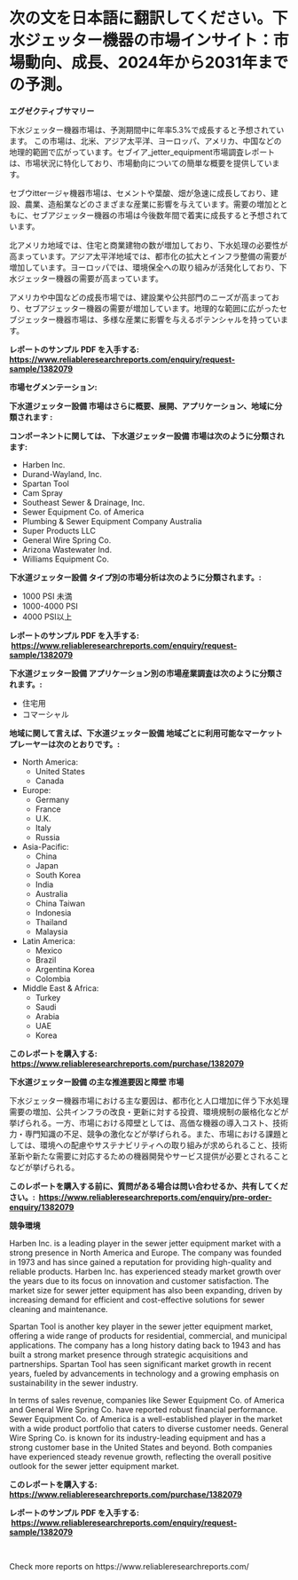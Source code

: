 <p><h1>次の文を日本語に翻訳してください。下水ジェッター機器の市場インサイト：市場動向、成長、2024年から2031年までの予測。</h1></p><p><strong>エグゼクティブサマリー</strong></p>
<p><p>下水ジェッター機器市場は、予測期間中に年率5.3%で成長すると予想されています。 この市場は、北米、アジア太平洋、ヨーロッパ、アメリカ、中国などの地理的範囲で広がっています。セブイア_jetter_equipment市場調査レポートは、市場状況に特化しており、市場動向についての簡単な概要を提供しています。</p><p>セブウitterージャ機器市場は、セメントや葉酸、畑が急速に成長しており、建設、農業、造船業などのさまざまな産業に影響を与えています。需要の増加とともに、セブアジェッター機器の市場は今後数年間で着実に成長すると予想されています。</p><p>北アメリカ地域では、住宅と商業建物の数が増加しており、下水処理の必要性が高まっています。アジア太平洋地域では、都市化の拡大とインフラ整備の需要が増加しています。ヨーロッパでは、環境保全への取り組みが活発化しており、下水ジェッター機器の需要が高まっています。</p><p>アメリカや中国などの成長市場では、建設業や公共部門のニーズが高まっており、セブアジェッター機器の需要が増加しています。地理的な範囲に広がったセブジェッター機器市場は、多様な産業に影響を与えるポテンシャルを持っています。</p></p>
<p><strong>レポートのサンプル PDF を入手する: <a href="https://www.reliableresearchreports.com/enquiry/request-sample/1382079">https://www.reliableresearchreports.com/enquiry/request-sample/1382079</a></strong></p>
<p><strong>市場セグメンテーション:</strong></p>
<p><strong> 下水道ジェッター設備 市場はさらに概要、展開、アプリケーション、地域に分類されます :</strong></p>
<p><strong>コンポーネントに関しては、 下水道ジェッター設備 市場は次のように分類されます: &nbsp;</strong></p>
<p><ul><li>Harben Inc.</li><li>Durand-Wayland, Inc.</li><li>Spartan Tool</li><li>Cam Spray</li><li>Southeast Sewer & Drainage, Inc.</li><li>Sewer Equipment Co. of America</li><li>Plumbing & Sewer Equipment Company Australia</li><li>Super Products LLC</li><li>General Wire Spring Co.</li><li>Arizona Wastewater Ind.</li><li>Williams Equipment Co.</li></ul></p>
<p><strong> 下水道ジェッター設備 タイプ別の市場分析は次のように分類されます。:</strong></p>
<p><ul><li>1000 PSI 未満</li><li>1000-4000 PSI</li><li>4000 PSI以上</li></ul></p>
<p><strong>レポートのサンプル PDF を入手する: &nbsp;<a href="https://www.reliableresearchreports.com/enquiry/request-sample/1382079">https://www.reliableresearchreports.com/enquiry/request-sample/1382079</a></strong></p>
<p><strong> 下水道ジェッター設備 アプリケーション別の市場産業調査は次のように分類されます。:</strong></p>
<p><ul><li>住宅用</li><li>コマーシャル</li></ul></p>
<p><strong>地域に関して言えば、下水道ジェッター設備 地域ごとに利用可能なマーケットプレーヤーは次のとおりです。:</strong></p>
<p><ul>
    <li>
        North America:
        <ul>
            <li>United States</li>
            <li>Canada</li>
        </ul>
    </li>
    <li>
        Europe:
        <ul>
            <li>Germany</li>
            <li>France</li>
            <li>U.K.</li>
            <li>Italy</li>
            <li>Russia</li>
        </ul>
    </li>
    <li>
        Asia-Pacific:
        <ul>
            <li>China</li>
            <li>Japan</li>
            <li>South Korea</li>
            <li>India</li>
            <li>Australia</li>
            <li>China Taiwan</li>
            <li>Indonesia</li>
            <li>Thailand</li>
            <li>Malaysia</li>
        </ul>
    </li>
    <li>
        Latin America:
        <ul>
            <li>Mexico</li>
            <li>Brazil</li>
            <li>Argentina Korea</li>
            <li>Colombia</li>
        </ul>
    </li>
    <li>
        Middle East & Africa:
        <ul>
            <li>Turkey</li>
            <li>Saudi</li>
            <li>Arabia</li>
            <li>UAE</li>
            <li>Korea</li>
        </ul>
    </li>
    </ul></p>
<p><strong>このレポートを購入する: &nbsp;<a href="https://www.reliableresearchreports.com/purchase/1382079">https://www.reliableresearchreports.com/purchase/1382079</a></strong></p>
<p><strong>下水道ジェッター設備 の主な推進要因と障壁 市場</strong></p>
<p><p>下水ジェッター機器市場における主な要因は、都市化と人口増加に伴う下水処理需要の増加、公共インフラの改良・更新に対する投資、環境規制の厳格化などが挙げられる。一方、市場における障壁としては、高価な機器の導入コスト、技術力・専門知識の不足、競争の激化などが挙げられる。また、市場における課題としては、環境への配慮やサステナビリティへの取り組みが求められること、技術革新や新たな需要に対応するための機器開発やサービス提供が必要とされることなどが挙げられる。</p></p>
<p><strong>このレポートを購入する前に、質問がある場合は問い合わせるか、共有してください。:&nbsp; <a href="https://www.reliableresearchreports.com/enquiry/pre-order-enquiry/1382079">https://www.reliableresearchreports.com/enquiry/pre-order-enquiry/1382079</a></strong></p>
<p><strong>競争環境</strong></p>
<p><p>Harben Inc. is a leading player in the sewer jetter equipment market with a strong presence in North America and Europe. The company was founded in 1973 and has since gained a reputation for providing high-quality and reliable products. Harben Inc. has experienced steady market growth over the years due to its focus on innovation and customer satisfaction. The market size for sewer jetter equipment has also been expanding, driven by increasing demand for efficient and cost-effective solutions for sewer cleaning and maintenance.</p><p>Spartan Tool is another key player in the sewer jetter equipment market, offering a wide range of products for residential, commercial, and municipal applications. The company has a long history dating back to 1943 and has built a strong market presence through strategic acquisitions and partnerships. Spartan Tool has seen significant market growth in recent years, fueled by advancements in technology and a growing emphasis on sustainability in the sewer industry.</p><p>In terms of sales revenue, companies like Sewer Equipment Co. of America and General Wire Spring Co. have reported robust financial performance. Sewer Equipment Co. of America is a well-established player in the market with a wide product portfolio that caters to diverse customer needs. General Wire Spring Co. is known for its industry-leading equipment and has a strong customer base in the United States and beyond. Both companies have experienced steady revenue growth, reflecting the overall positive outlook for the sewer jetter equipment market.</p></p>
<p><strong>このレポートを購入する: &nbsp; <a href="https://www.reliableresearchreports.com/purchase/1382079">https://www.reliableresearchreports.com/purchase/1382079</a></strong></p>
<p><strong>レポートのサンプル PDF を入手する: &nbsp;<a href="https://www.reliableresearchreports.com/enquiry/request-sample/1382079">https://www.reliableresearchreports.com/enquiry/request-sample/1382079</a></strong><strong></strong></p>
<p>&nbsp;</p>
<p>Check more reports on https://www.reliableresearchreports.com/</p>